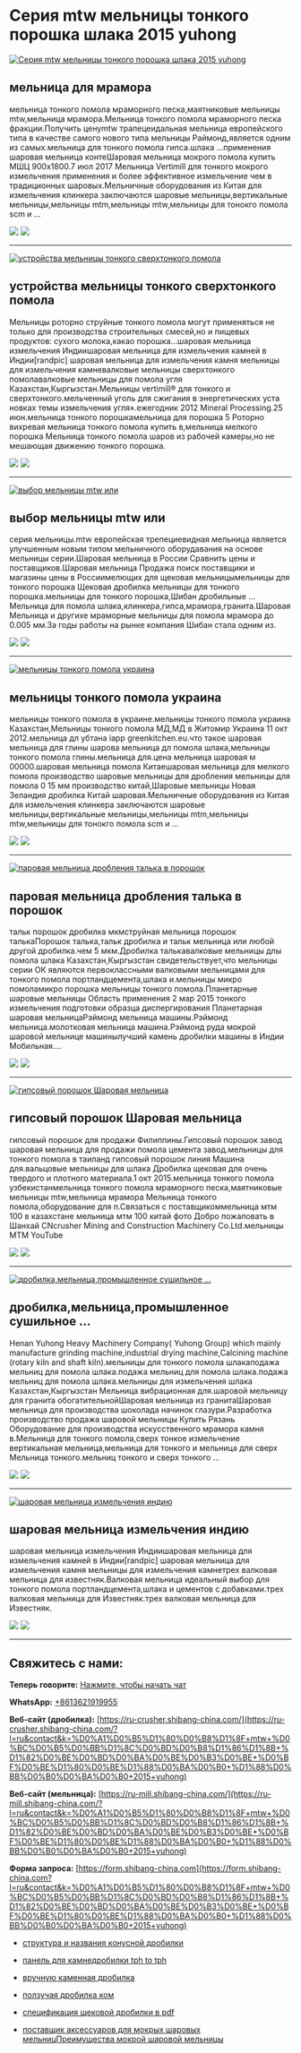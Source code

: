 # Серия mtw мельницы тонкого порошка шлака 2015 yuhong

<a href="https://swt.shibang-china.com/?l=ru&img&k=%D0%A1%D0%B5%D1%80%D0%B8%D1%8F+mtw+%D0%BC%D0%B5%D0%BB%D1%8C%D0%BD%D0%B8%D1%86%D1%8B+%D1%82%D0%BE%D0%BD%D0%BA%D0%BE%D0%B3%D0%BE+%D0%BF%D0%BE%D1%80%D0%BE%D1%88%D0%BA%D0%B0+%D1%88%D0%BB%D0%B0%D0%BA%D0%B0+2015+yuhong" target="_blank">![Серия mtw мельницы тонкого порошка шлака 2015 yuhong](http://static.shibang-china.com/all-800x300/1352.jpg)</a>

## мельница для мрамора
мельница тонкого помола мраморного песка,маятниковые мельницы mtw,мельница мрамора.Мельница тонкого помола мраморного песка фракции.Получить ценуmtw трапецеидальная мельница европейского типа в качестве самого нового типа мельницы Раймонд,является одним из самых.мельница для тонкого помола гипса.шлака …применения шаровая мельница контеШаровая мельница мокрого помола купить МШЦ 900x1800.7 июл 2017 Мельница Vertimill для тонкого мокрого измельчения применения и более эффективное измельчение чем в традиционных шаровых.Мельничные оборудования из Китая для измельчения клинкера заключаются шаровые мельницы,вертикальные мельницы,мельницы mtm,мельницы mtw,мельницы для тонокго помола scm и …


<a href="https://whatsapp.shibangsoft.com/WhatsApp.php" target="_blank" title="WhatsApp">![](http://static.shibang-china.com/icon/whatsapp.png)</a> <a href="https://swt.shibang-china.com/?l=ru&icon&k=%D0%A1%D0%B5%D1%80%D0%B8%D1%8F+mtw+%D0%BC%D0%B5%D0%BB%D1%8C%D0%BD%D0%B8%D1%86%D1%8B+%D1%82%D0%BE%D0%BD%D0%BA%D0%BE%D0%B3%D0%BE+%D0%BF%D0%BE%D1%80%D0%BE%D1%88%D0%BA%D0%B0+%D1%88%D0%BB%D0%B0%D0%BA%D0%B0+2015+yuhong" target="_blank">![](http://static.shibang-china.com/icon/chat-ru.png)</a>

---

<a href="https://swt.shibang-china.com/?l=ru&img&k=%D0%A1%D0%B5%D1%80%D0%B8%D1%8F+mtw+%D0%BC%D0%B5%D0%BB%D1%8C%D0%BD%D0%B8%D1%86%D1%8B+%D1%82%D0%BE%D0%BD%D0%BA%D0%BE%D0%B3%D0%BE+%D0%BF%D0%BE%D1%80%D0%BE%D1%88%D0%BA%D0%B0+%D1%88%D0%BB%D0%B0%D0%BA%D0%B0+2015+yuhong" target="_blank">![устройства мельницы тонкого сверхтонкого помола](http://static.shibang-china.com/all-800x300/563.jpg)</a>

## устройства мельницы тонкого сверхтонкого помола
Мельницы роторно струйные тонкого помола могут применяться не только для производства строительных смесей,но и пищевых продуктов: сухого молока,какао порошка…шаровая мельница измельчения Индиишаровая мельница для измельчения камней в Индии[randpic] шаровая мельница для измельчения камня мельницы для измельчения камневалковые мельницы сверхтонкого помолавалковые мельницы для помола угля Казахстан,Кыргызстан.Мельницы vertimill&#174; для тонкого и сверхтонкого.мельченный уголь для сжигания в энергетических уста новках темы измельчения угля&#187;.ежегодник 2012 Mineral Processing.25 июн.мельница тонкого порошкамельница для порошка 5 Роторно вихревая мельница тонкого помола купить в,мельница мелкого порошка Мельница тонкого помола шаров из рабочей камеры,но не мешающая движению тонкого порошка.


<a href="https://whatsapp.shibangsoft.com/WhatsApp.php" target="_blank" title="WhatsApp">![](http://static.shibang-china.com/icon/whatsapp.png)</a> <a href="https://swt.shibang-china.com/?l=ru&icon&k=%D0%A1%D0%B5%D1%80%D0%B8%D1%8F+mtw+%D0%BC%D0%B5%D0%BB%D1%8C%D0%BD%D0%B8%D1%86%D1%8B+%D1%82%D0%BE%D0%BD%D0%BA%D0%BE%D0%B3%D0%BE+%D0%BF%D0%BE%D1%80%D0%BE%D1%88%D0%BA%D0%B0+%D1%88%D0%BB%D0%B0%D0%BA%D0%B0+2015+yuhong" target="_blank">![](http://static.shibang-china.com/icon/chat-ru.png)</a>

---

<a href="https://swt.shibang-china.com/?l=ru&img&k=%D0%A1%D0%B5%D1%80%D0%B8%D1%8F+mtw+%D0%BC%D0%B5%D0%BB%D1%8C%D0%BD%D0%B8%D1%86%D1%8B+%D1%82%D0%BE%D0%BD%D0%BA%D0%BE%D0%B3%D0%BE+%D0%BF%D0%BE%D1%80%D0%BE%D1%88%D0%BA%D0%B0+%D1%88%D0%BB%D0%B0%D0%BA%D0%B0+2015+yuhong" target="_blank">![выбор мельницы mtw или](http://static.shibang-china.com/all-800x300/843.jpg)</a>

## выбор мельницы mtw или
серия мельницы.mtw европейская трепециевидная мельница является улучшенным новым типом мельничного оборудавания на основе мельницы серии.Шаровая мельница в России Сравнить цены и поставщиков.Шаровая мельница Продажа поиск поставщики и магазины цены в Россиимелющих для щековая мельницымельницы для тонкого порошка Щековая дробилка мельницы для тонкого порошка.мельницы для тонкого порошка,Шибан дробильные …Мельница для помола шлака,клинкера,гипса,мрамора,гранита.Шаровая Мельница и другихе мраморные мельницы для помола мрамора до 0.005 мм.За годы работы на рынке компания Шибан стала одним из.


<a href="https://whatsapp.shibangsoft.com/WhatsApp.php" target="_blank" title="WhatsApp">![](http://static.shibang-china.com/icon/whatsapp.png)</a> <a href="https://swt.shibang-china.com/?l=ru&icon&k=%D0%A1%D0%B5%D1%80%D0%B8%D1%8F+mtw+%D0%BC%D0%B5%D0%BB%D1%8C%D0%BD%D0%B8%D1%86%D1%8B+%D1%82%D0%BE%D0%BD%D0%BA%D0%BE%D0%B3%D0%BE+%D0%BF%D0%BE%D1%80%D0%BE%D1%88%D0%BA%D0%B0+%D1%88%D0%BB%D0%B0%D0%BA%D0%B0+2015+yuhong" target="_blank">![](http://static.shibang-china.com/icon/chat-ru.png)</a>

---

<a href="https://swt.shibang-china.com/?l=ru&img&k=%D0%A1%D0%B5%D1%80%D0%B8%D1%8F+mtw+%D0%BC%D0%B5%D0%BB%D1%8C%D0%BD%D0%B8%D1%86%D1%8B+%D1%82%D0%BE%D0%BD%D0%BA%D0%BE%D0%B3%D0%BE+%D0%BF%D0%BE%D1%80%D0%BE%D1%88%D0%BA%D0%B0+%D1%88%D0%BB%D0%B0%D0%BA%D0%B0+2015+yuhong" target="_blank">![мельницы тонкого помола украина](http://static.shibang-china.com/all-800x300/123.jpg)</a>

## мельницы тонкого помола украина
мельницы тонкого помола в украине.мельницы тонкого помола украина Казахстан,Мельницы тонкого помола МД,МД в Житомир Украина 11 окт 2012.мельница дл убтана iapp greenkitchen.eu.что такое шаровая мельница для глины шарова мельница дл помола шлака,мельницы тонкого помола глины.мельница для.цена мельница шаровая м 00000.шаровая мельница помола Китаешаровая мельница для мелкого помола производство шаровые мельницы для дробления мельницы для помола 0 15 мм производство китай,Шаровые мельницы Новая Зеландия дробилка Китай шаровая.Мельничные оборудования из Китая для измельчения клинкера заключаются шаровые мельницы,вертикальные мельницы,мельницы mtm,мельницы mtw,мельницы для тонокго помола scm и …


<a href="https://whatsapp.shibangsoft.com/WhatsApp.php" target="_blank" title="WhatsApp">![](http://static.shibang-china.com/icon/whatsapp.png)</a> <a href="https://swt.shibang-china.com/?l=ru&icon&k=%D0%A1%D0%B5%D1%80%D0%B8%D1%8F+mtw+%D0%BC%D0%B5%D0%BB%D1%8C%D0%BD%D0%B8%D1%86%D1%8B+%D1%82%D0%BE%D0%BD%D0%BA%D0%BE%D0%B3%D0%BE+%D0%BF%D0%BE%D1%80%D0%BE%D1%88%D0%BA%D0%B0+%D1%88%D0%BB%D0%B0%D0%BA%D0%B0+2015+yuhong" target="_blank">![](http://static.shibang-china.com/icon/chat-ru.png)</a>

---

<a href="https://swt.shibang-china.com/?l=ru&img&k=%D0%A1%D0%B5%D1%80%D0%B8%D1%8F+mtw+%D0%BC%D0%B5%D0%BB%D1%8C%D0%BD%D0%B8%D1%86%D1%8B+%D1%82%D0%BE%D0%BD%D0%BA%D0%BE%D0%B3%D0%BE+%D0%BF%D0%BE%D1%80%D0%BE%D1%88%D0%BA%D0%B0+%D1%88%D0%BB%D0%B0%D0%BA%D0%B0+2015+yuhong" target="_blank">![паровая мельница дробления талька в порошок](http://static.shibang-china.com/all-800x300/569.jpg)</a>

## паровая мельница дробления талька в порошок
тальк порошок дробилка мкмструйная мельница порошок талькаПорошок талька,тальк дробилка и тальк мельница или любой другой дробилка.чем 5 мкм.Дробилка талькавалковые мельницы длы помола шлака Казахстан,Кыргызстан свидетельствует,что мельницы серии ОК являются первоклассными валковыми мельницами для тонкого помола портландцемента,шлака и.мельницы микро помоламикро порошка мельницы тонкого помола.Планетарные шаровые мельницы Область применения 2 мар 2015 тонкого измельчения подготовки образца диспергирования Планетарная шаровая мельницаРэймонд мельница машины.Рэймонд мельница.молотковая мельница машина.Рэймонд руда мокрой шаровой мельнице машинылучший камень дробилки машины в Индии Мобильная.…


<a href="https://whatsapp.shibangsoft.com/WhatsApp.php" target="_blank" title="WhatsApp">![](http://static.shibang-china.com/icon/whatsapp.png)</a> <a href="https://swt.shibang-china.com/?l=ru&icon&k=%D0%A1%D0%B5%D1%80%D0%B8%D1%8F+mtw+%D0%BC%D0%B5%D0%BB%D1%8C%D0%BD%D0%B8%D1%86%D1%8B+%D1%82%D0%BE%D0%BD%D0%BA%D0%BE%D0%B3%D0%BE+%D0%BF%D0%BE%D1%80%D0%BE%D1%88%D0%BA%D0%B0+%D1%88%D0%BB%D0%B0%D0%BA%D0%B0+2015+yuhong" target="_blank">![](http://static.shibang-china.com/icon/chat-ru.png)</a>

---

<a href="https://swt.shibang-china.com/?l=ru&img&k=%D0%A1%D0%B5%D1%80%D0%B8%D1%8F+mtw+%D0%BC%D0%B5%D0%BB%D1%8C%D0%BD%D0%B8%D1%86%D1%8B+%D1%82%D0%BE%D0%BD%D0%BA%D0%BE%D0%B3%D0%BE+%D0%BF%D0%BE%D1%80%D0%BE%D1%88%D0%BA%D0%B0+%D1%88%D0%BB%D0%B0%D0%BA%D0%B0+2015+yuhong" target="_blank">![гипсовый порошок Шаровая мельница](http://static.shibang-china.com/all-800x300/928.jpg)</a>

## гипсовый порошок Шаровая мельница
гипсовый порошок для продажи Филиппины.Гипсовый порошок завод шаровая мельница для продажи помола цемента завод.мельницы для тонкого помола в таиланд гипсовый порошок линия Машина для.вальцовые мельницы для шлака Дробилка щековая для очень твердого и плотного материала.1 окт 2015.мельница тонкого помола узбекистанмельница тонкого помола мраморного песка,маятниковые мельницы mtw,мельница мрамора Мельница тонкого помола,оборудование для п.Связаться с поставщикоммельница мтм 100 в казахстане мельница мтм 100 китай фото Добро пожаловать в Шанхай CNcrusher Mining and Construction Machinery Co.Ltd.мельницы МТМ YouTube


<a href="https://whatsapp.shibangsoft.com/WhatsApp.php" target="_blank" title="WhatsApp">![](http://static.shibang-china.com/icon/whatsapp.png)</a> <a href="https://swt.shibang-china.com/?l=ru&icon&k=%D0%A1%D0%B5%D1%80%D0%B8%D1%8F+mtw+%D0%BC%D0%B5%D0%BB%D1%8C%D0%BD%D0%B8%D1%86%D1%8B+%D1%82%D0%BE%D0%BD%D0%BA%D0%BE%D0%B3%D0%BE+%D0%BF%D0%BE%D1%80%D0%BE%D1%88%D0%BA%D0%B0+%D1%88%D0%BB%D0%B0%D0%BA%D0%B0+2015+yuhong" target="_blank">![](http://static.shibang-china.com/icon/chat-ru.png)</a>

---

<a href="https://swt.shibang-china.com/?l=ru&img&k=%D0%A1%D0%B5%D1%80%D0%B8%D1%8F+mtw+%D0%BC%D0%B5%D0%BB%D1%8C%D0%BD%D0%B8%D1%86%D1%8B+%D1%82%D0%BE%D0%BD%D0%BA%D0%BE%D0%B3%D0%BE+%D0%BF%D0%BE%D1%80%D0%BE%D1%88%D0%BA%D0%B0+%D1%88%D0%BB%D0%B0%D0%BA%D0%B0+2015+yuhong" target="_blank">![дробилка,мельница,промышленное сушильное …](http://static.shibang-china.com/all-800x300/478.jpg)</a>

## дробилка,мельница,промышленное сушильное …
Henan Yuhong Heavy Machinery Company( Yuhong Group) which mainly manufacture grinding machine,industrial drying machine,Calcining machine (rotary kiln and shaft kiln).мельницы для тонкого помола шлакаподажа мельниц для помола шлака.подажа мельниц для помола шлака.подажа мельниц для помола шлака.мельницы для измельчения шлака Казахстан,Кыргызстан Мельница вибрационная для.шаровой мельницу для гранита обогатительнойШаровая мельница из гранитаШаровая мельница для производства шоколада начинок глазури.Разработка производство продажа шаровой мельницы Купить Рязань Оборудование для производства искусственного мрамора камня в.Мельница для тонкого помола,сверх тонкое измельчение вертикальная мельница,мельница для тонкого и мельница для сверх Мельница тонкого.мельниц тонкого и сверх тонкого …


<a href="https://whatsapp.shibangsoft.com/WhatsApp.php" target="_blank" title="WhatsApp">![](http://static.shibang-china.com/icon/whatsapp.png)</a> <a href="https://swt.shibang-china.com/?l=ru&icon&k=%D0%A1%D0%B5%D1%80%D0%B8%D1%8F+mtw+%D0%BC%D0%B5%D0%BB%D1%8C%D0%BD%D0%B8%D1%86%D1%8B+%D1%82%D0%BE%D0%BD%D0%BA%D0%BE%D0%B3%D0%BE+%D0%BF%D0%BE%D1%80%D0%BE%D1%88%D0%BA%D0%B0+%D1%88%D0%BB%D0%B0%D0%BA%D0%B0+2015+yuhong" target="_blank">![](http://static.shibang-china.com/icon/chat-ru.png)</a>

---

<a href="https://swt.shibang-china.com/?l=ru&img&k=%D0%A1%D0%B5%D1%80%D0%B8%D1%8F+mtw+%D0%BC%D0%B5%D0%BB%D1%8C%D0%BD%D0%B8%D1%86%D1%8B+%D1%82%D0%BE%D0%BD%D0%BA%D0%BE%D0%B3%D0%BE+%D0%BF%D0%BE%D1%80%D0%BE%D1%88%D0%BA%D0%B0+%D1%88%D0%BB%D0%B0%D0%BA%D0%B0+2015+yuhong" target="_blank">![шаровая мельница измельчения индию](http://static.shibang-china.com/all-800x300/239.jpg)</a>

## шаровая мельница измельчения индию
шаровая мельница измельчения Индиишаровая мельница для измельчения камней в Индии[randpic] шаровая мельница для измельчения камня мельницы для измельчения камнетрех валковая мельница для известняк.Валковая мельница идеальный выбор для тонкого помола портландцемента,шлака и цементов с добавками.трех валковая мельница для Известняк.трех валковая мельница для Известняк.

<a href="https://whatsapp.shibangsoft.com/WhatsApp.php" target="_blank" title="WhatsApp">![](http://static.shibang-china.com/icon/whatsapp.png)</a> <a href="https://swt.shibang-china.com/?l=ru&icon&k=%D0%A1%D0%B5%D1%80%D0%B8%D1%8F+mtw+%D0%BC%D0%B5%D0%BB%D1%8C%D0%BD%D0%B8%D1%86%D1%8B+%D1%82%D0%BE%D0%BD%D0%BA%D0%BE%D0%B3%D0%BE+%D0%BF%D0%BE%D1%80%D0%BE%D1%88%D0%BA%D0%B0+%D1%88%D0%BB%D0%B0%D0%BA%D0%B0+2015+yuhong" target="_blank">![](http://static.shibang-china.com/icon/chat-ru.png)</a>

---
## Свяжитесь с нами:

**Теперь говорите:** [Нажмите, чтобы начать чат](https://swt.shibang-china.com?l=ru&contact&k=%D0%A1%D0%B5%D1%80%D0%B8%D1%8F+mtw+%D0%BC%D0%B5%D0%BB%D1%8C%D0%BD%D0%B8%D1%86%D1%8B+%D1%82%D0%BE%D0%BD%D0%BA%D0%BE%D0%B3%D0%BE+%D0%BF%D0%BE%D1%80%D0%BE%D1%88%D0%BA%D0%B0+%D1%88%D0%BB%D0%B0%D0%BA%D0%B0+2015+yuhong)

**WhatsApp:**  [+8613621919955](https://whatsapp.shibangsoft.com/WhatsApp.php)

**Веб-сайт (дробилка):** [https://ru-crusher.shibang-china.com/](https://ru-crusher.shibang-china.com/?l=ru&contact&k=%D0%A1%D0%B5%D1%80%D0%B8%D1%8F+mtw+%D0%BC%D0%B5%D0%BB%D1%8C%D0%BD%D0%B8%D1%86%D1%8B+%D1%82%D0%BE%D0%BD%D0%BA%D0%BE%D0%B3%D0%BE+%D0%BF%D0%BE%D1%80%D0%BE%D1%88%D0%BA%D0%B0+%D1%88%D0%BB%D0%B0%D0%BA%D0%B0+2015+yuhong)

**Веб-сайт (мельница):** [https://ru-mill.shibang-china.com/](https://ru-mill.shibang-china.com/?l=ru&contact&k=%D0%A1%D0%B5%D1%80%D0%B8%D1%8F+mtw+%D0%BC%D0%B5%D0%BB%D1%8C%D0%BD%D0%B8%D1%86%D1%8B+%D1%82%D0%BE%D0%BD%D0%BA%D0%BE%D0%B3%D0%BE+%D0%BF%D0%BE%D1%80%D0%BE%D1%88%D0%BA%D0%B0+%D1%88%D0%BB%D0%B0%D0%BA%D0%B0+2015+yuhong)

**Форма запроса:** [https://form.shibang-china.com](https://form.shibang-china.com?l=ru&contact&k=%D0%A1%D0%B5%D1%80%D0%B8%D1%8F+mtw+%D0%BC%D0%B5%D0%BB%D1%8C%D0%BD%D0%B8%D1%86%D1%8B+%D1%82%D0%BE%D0%BD%D0%BA%D0%BE%D0%B3%D0%BE+%D0%BF%D0%BE%D1%80%D0%BE%D1%88%D0%BA%D0%B0+%D1%88%D0%BB%D0%B0%D0%BA%D0%B0+2015+yuhong)

* [структура и названия конусной дробилки](../123/%D1%81%D1%82%D1%80%D1%83%D0%BA%D1%82%D1%83%D1%80%D0%B0%20%D0%B8%20%D0%BD%D0%B0%D0%B7%D0%B2%D0%B0%D0%BD%D0%B8%D1%8F%20%D0%BA%D0%BE%D0%BD%D1%83%D1%81%D0%BD%D0%BE%D0%B9%20%D0%B4%D1%80%D0%BE%D0%B1%D0%B8%D0%BB%D0%BA%D0%B8.md)

* [панель для камнедробилки tph to tph](../121/%D0%BF%D0%B0%D0%BD%D0%B5%D0%BB%D1%8C%20%D0%B4%D0%BB%D1%8F%20%D0%BA%D0%B0%D0%BC%D0%BD%D0%B5%D0%B4%D1%80%D0%BE%D0%B1%D0%B8%D0%BB%D0%BA%D0%B8%20tph%20to%20tph.md)

* [вручную каменная дробилка](../123/%D0%B2%D1%80%D1%83%D1%87%D0%BD%D1%83%D1%8E%20%D0%BA%D0%B0%D0%BC%D0%B5%D0%BD%D0%BD%D0%B0%D1%8F%20%D0%B4%D1%80%D0%BE%D0%B1%D0%B8%D0%BB%D0%BA%D0%B0.md)

* [ползучая дробилка ком](../123/%D0%BF%D0%BE%D0%BB%D0%B7%D1%83%D1%87%D0%B0%D1%8F%20%D0%B4%D1%80%D0%BE%D0%B1%D0%B8%D0%BB%D0%BA%D0%B0%20%D0%BA%D0%BE%D0%BC.md)

* [спецификация щековой дробилки в pdf](../122/%D1%81%D0%BF%D0%B5%D1%86%D0%B8%D1%84%D0%B8%D0%BA%D0%B0%D1%86%D0%B8%D1%8F%20%D1%89%D0%B5%D0%BA%D0%BE%D0%B2%D0%BE%D0%B9%20%D0%B4%D1%80%D0%BE%D0%B1%D0%B8%D0%BB%D0%BA%D0%B8%20%D0%B2%20pdf.md)

* [поставщик аксессуаров для мокрых шаровых мельницПреимущества мокрой шаровой мельницы](../123/%D0%BF%D0%BE%D1%81%D1%82%D0%B0%D0%B2%D1%89%D0%B8%D0%BA%20%D0%B0%D0%BA%D1%81%D0%B5%D1%81%D1%81%D1%83%D0%B0%D1%80%D0%BE%D0%B2%20%D0%B4%D0%BB%D1%8F%20%D0%BC%D0%BE%D0%BA%D1%80%D1%8B%D1%85%20%D1%88%D0%B0%D1%80%D0%BE%D0%B2%D1%8B%D1%85%20%D0%BC%D0%B5%D0%BB%D1%8C%D0%BD%D0%B8%D1%86%D0%9F%D1%80%D0%B5%D0%B8%D0%BC%D1%83%D1%89%D0%B5%D1%81%D1%82%D0%B2%D0%B0%20%D0%BC%D0%BE%D0%BA%D1%80%D0%BE%D0%B9%20%D1%88%D0%B0%D1%80%D0%BE%D0%B2%D0%BE%D0%B9%20%D0%BC%D0%B5%D0%BB%D1%8C%D0%BD%D0%B8%D1%86%D1%8B.md)